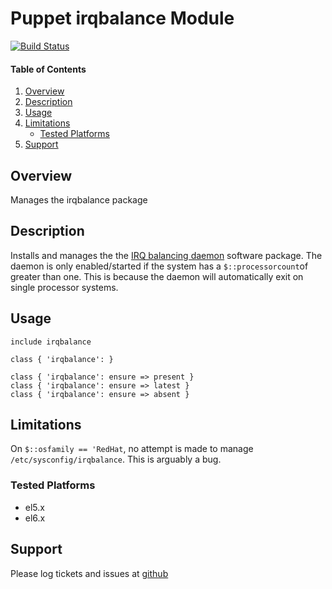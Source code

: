 Puppet irqbalance Module
========================

[![Build Status](https://travis-ci.org/jhoblitt/puppet-irqbalance.png)](https://travis-ci.org/jhoblitt/puppet-irqbalance)

#### Table of Contents

1. [Overview](#overview)
2. [Description](#description)
3. [Usage](#usage)
4. [Limitations](#limitations)
    * [Tested Platforms](#tested-platforms)
5. [Support](#support)


Overview
--------

Manages the irqbalance package

Description
-----------

Installs and manages the the [IRQ balancing daemon](http://irqbalance.org/)
software package.  The daemon is only enabled/started if the system has a
`$::processorcount`of greater than one.  This is because the daemon will
automatically exit on single processor systems.

Usage
-----

    include irqbalance

    class { 'irqbalance': }

    class { 'irqbalance': ensure => present }
    class { 'irqbalance': ensure => latest }
    class { 'irqbalance': ensure => absent }

Limitations
-----------

On `$::osfamily == 'RedHat`, no attempt is made to manage
`/etc/sysconfig/irqbalance`.  This is arguably a bug.

### Tested Platforms

* el5.x
* el6.x


Support
-------

Please log tickets and issues at
[github](https://github.com/jhoblitt/puppet-irqbalance/issues)

